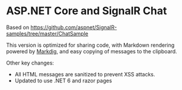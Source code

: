 # ASP.NET Core and SignalR Chat

Based on https://github.com/aspnet/SignalR-samples/tree/master/ChatSample

This version is optimized for sharing code, with Markdown rendering powered by [Markdig](https://github.com/lunet-io/markdig), and easy copying of messages
to the clipboard. 

Other key changes:
- All HTML messages are sanitized to prevent XSS attacks.
- Updated to use .NET 6 and razor pages


